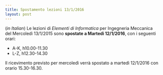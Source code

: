 ```yaml
---
title: Spostamento lezioni 13/1/2016
layout: post
---
```

(*in Italian*) Le lezioni di *Elementi di Informatica* per Ingegneria Meccanica del Mercoledì 13/1/2015 sono **spostate a Martedì 12/1/2016**, con i seguenti orari:

  * A-K, h10.00-11.30
  * L-Z, h12.30-14.30

Il ricevimento previsto per mercoledì verrà spostato a martedì 12/1/2016 con orario 15.30-16.30.